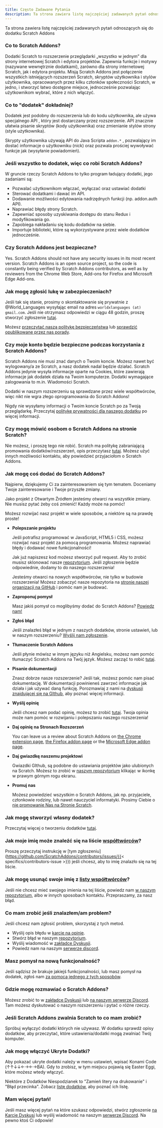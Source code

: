 ```yaml
---
title: Często Zadawane Pytania
description: Ta strona zawiera listę najczęściej zadawanych pytań odnoszących się do dodatku Scratch Addons
---
```


Ta strona zawiera listę najczęściej zadawanych pytań odnoszących się do dodatku Scratch Addons

### Co to Scratch Addons?

Dodatki Scratch to rozszerzenie przeglądarki „wszystko w jednym” dla strony internetowej Scratch i edytora projektów. Zapewnia funkcje i motywy (nazywane wewnętrznie dodatkami), zarówno dla strony internetowej Scratch, jak i edytora projektu. Misją Scratch Addons jest połączenie wszystkich istniejących rozszerzeń Scratch, skryptów użytkownika i stylów użytkownika, opracowanych przez kilku członków społeczności Scratch, w jedno, i stworzyć łatwo dostępne miejsce, jednocześnie pozwalając użytkownikom wybrać, które z nich włączyć. 

### Co to "dodatek" dokładniej?

Dodatek jest podobny do rozszerzenia lub do kodu użytkownika, ale używa specjalnego API , który jest dostarczany przez rozszerzenie. API znacznie ułatwia pisanie skryptów (kody użytkownika) oraz zmienianie stylów strony (style użytkownika).

Skrypty użytkownika używają API do Java Scripta `addon.*` , pozwalający im dostać informacje o użytkowniku (nick) oraz pozwala prościej wywoływać funkcje jak (wysyłanie powiadomień).

### Jeśli wszystko to dodatek, więc co robi Scratch Addons?

W gruncie rzeczy Scratch Addons to tylko program ładujący dodatki, jego zadaniami są:

- Pozwalać użytkownikom włączać, wyłączać oraz ustawiać dodatki
- Sterować dodatkami i dawać im API.
- Dodawanie możliwości edytowania nadrzędnych funkcji (np. addon.auth API).
- Naprawiać błędy strony Scratch.
- Zapewniać sposoby uzyskiwania dostępu do stanu Redux i modyfikowania go. 
- Zapobiega nakładaniu się kodu dodatków na siebie.
- Importuje biblioteki, które są wykorzystywane przez wiele dodatków jednocześnie.

### Czy Scratch Addons jest bezpieczne?

Yes. Scratch Addons should not have any security issues in its most recent version. Scratch Addons is an open source project, so the code is constantly being verified by Scratch Addons contributors, as well as by reviewers from the Chrome Web Store, Add-ons for Firefox and Microsoft Edge Add-ons.

### Jak mogę zgłosić lukę w zabezpieczeniach? 

Jeśli tak się stanie, prosimy o skontaktowanie się prywatnie z @World_Languages wysyłając email na adres `worldxlanguages (at) gmail.com`. Jeśli nie otrzymasz odpowiedzi w ciągu 48 godzin, proszę stworzyć zgłoszenie [tutaj](https://github.com/ScratchAddons/ScratchAddons/issues/).

Możesz [przeczytać naszą politykę bezpieczeństwa](https://github.com/ScratchAddons/ScratchAddons/security/policy) lub [sprawdzić opublikowane przez nas porady](https://github.com/ScratchAddons/ScratchAddons/security/advisories?state=published). 

### Czy moje konto będzie bezpieczne podczas korzystania z Scratch Addons? 

Scratch Addons nie musi znać danych o Twoim koncie. Możesz nawet być wylogowany/a ze Scratch, a nasz dodatek nadal będzie działać. Scratch Addons jedynie wysyła informacje oparte na Cookies, które zawierają informacje jak dodatek działa na Twoim komputerze. Dodatki wymagające zalogowania to m.in. Wiadomości Scratch.

Dodatki w naszym rozszerzeniu są sprawdzane przez wiele współtwórców, więc nikt nie wgra złego oprogramowania do Scratch Addons!

Nigdy nie wysyłamy informacji o Twoim koncie Scratch po za Twoją przeglądarkę. Przeczytaj [politykę prywatności dla naszego dodatku](/docs/privacy/policies/extension) po więcej informacji.

### Czy mogę mówić osobom o Scratch Addons na stronie Scratch?

Nie możesz, i proszę tego nie robić. Scratch ma politykę zabraniającą promowania dodatków/rozszerzeń, opis przeczytasz [tutaj](https://scratch.mit.edu/discuss/post/2907564/). Możesz użyć innych możliwości kontaktu, aby powiedzieć przyjaciołom o Scratch Addons.

### Jak mogę coś dodać do Scratch Addons?

Najpierw, dziękujemy Ci za zainteresowaniem się tym tematem. Doceniamy Twoje zainteresowanie i Twoje przyszłe zmiany.

Jako projekt z Otwartym Źródłem jesteśmy otwarci na wszystkie zmiany. Nie musisz pytać żeby coś zmienić! Każdy może na pomóc!

Możesz rozwijać nasz projekt w wiele sposobów, a niektóre są na prawdę proste!

- **Polepszanie projektu**

  Jeśli potrafisz programować w JavaScript, HTML5 i CSS, możesz rozwijać nasz projekt za pomocą programowania. Możesz naprawiać błędy i dodawać nowe funkcjonalności!

  Jak już napiszesz kod możesz stworzyć pull request. Aby to zrobić musisz sklonować nasze [repozytorium](https://github.com/ScratchAddons/ScratchAddons/). Jeśli zgłoszenie będzie odpowiednie, dodamy to do naszego rozszerzenia!

  Jesteśmy otwarci na nowych współtwórców, nie tylko w budowie rozszerzenia! Możesz zobaczyć nasze repozytoria na  [stronie naszej organizacji na GitHub](https://github.com/ScratchAddons) i pomóc nam je budować.

- **Zaproponuj pomysł**

  Masz jakiś pomysł co moglibyśmy dodać do Scratch Addons? [Powiedz nam!](#i-think-you-missed-a-feature-what-can-i-do)

- **Zgłoś błąd**

  Jeśli znalazłeś błąd w jednym z naszych dodatków, stronie ustawień, lub w naszym rozszerzeniu? [Wyślij nam zgłoszenie](#what-can-i-do-if-i-find-a-problem).

- **Tłumaczenie Scratch Addons**

  Jeśli płynie mówisz w innym języku niż Angielsku, możesz nam pomóc tłumaczyć Scratch Addons na Twój język. Możesz zacząć to robić  [tutaj](/docs/localization/joining-the-localization-team).

- **Pisanie dokumentacji**

  Znasz dobrze nasze rozszerzenie? Jeśli tak, możesz pomóc nam pisać dokumentację. W dokumentacji powinieneś zawrzeć informacje jak działa i jak używać daną funkcję. Porozmawiaj z nami na [dyskusji znajdującej się na GIthub](https://github.com/ScratchAddons/ScratchAddons/discussions), aby poznać więcej informacji.

- **Wyślij opinię**

  Jeśli chcesz nam podać opinię, możesz to zrobić [tutaj](https://scratchaddons.com/feedback). Twoja opinia może nam pomóc w rozwijaniu i polepszaniu naszego rozszerzenia!

- **Daj opinię na Stronach Rozszerzeń**

  You can leave us a review about Scratch Addons on [the Chrome extension page](https://chrome.google.com/webstore/detail/fbeffbjdlemaoicjdapfpikkikjoneco), [the Firefox addon page](https://addons.mozilla.org/firefox/addon/scratch-messaging-extension/) or the [Microsoft Edge addon page](https://microsoftedge.microsoft.com/addons/detail/scratch-addons/iliepgjnemckemgnledoipfiilhajdjj).

- **Daj gwiazdkę naszemu projektowi**

  Gwiazdki GIthub, są podobne do ustawiania projektów jako ulubionych na Scratch. Możesz to zrobić w [naszym repozytorium](https://github.com/ScratchAddons/ScratchAddons) klikając w ikonkę w prawym górnym rogu ekranu.

- **Promuj nas**

  Możesz powiedzieć wszystkim o Scratch Addons, jak np. przyjaciele, członkowie rodziny, lub nawet nauczyciel informatyki. Prosimy Ciebie o [nie promowanie Nas na Stronie Scratch](#can-i-tell-people-about-scratch-addons-on-scratch).

### Jak mogę stworzyć własny dodatek?

Przeczytaj więcej o tworzeniu dodatków [tutaj](/docs/develop/getting-started).

### Jak moje imię może znaleźć się na liście [współtwórców](/contributors)?

Proszę przeczytaj instrukcję w [tym zgłoszeniu](https://github.com/ScratchAddons/contributors/issues/{{< specifics/contributors-issue >}}) jeśli chcesz, aby to imię znalazło się na tej liście.

### Jak mogę usunąć swoje imię z [listy współtwórców](/contributors)?

Jeśli nie chcesz mieć swojego imienia na tej liście, powiedz nam  [w naszym repozytorium](https://github.com/ScratchAddons/contributors/issues/), albo w innych sposobach kontaktu. Przepraszamy, za nasz błąd.

### Co mam zrobić jeśli znalazłem/am problem?

Jeśli chcesz nam zgłosić problem, skorzystaj z tych metod.

- Wyślij opis błędu w [karcie na opinie](https://scratchaddons.com/feedback).
- Stwórz błąd w naszym [repozytorium](https://github.com/ScratchAddons/ScratchAddons/issues).
- Wyślij wiadomość w [zakładce Dyskusji](https://github.com/ScratchAddons/ScratchAddons/discussions).
- Powiedz nam na naszym [serwerze discord](https://discord.gg/R5NBqwMjNc).

### Masz pomysł na nową funkcjonalność?

Jeśli sądzisz że brakuje jakiejś funkcjonalności, lub masz pomysł na dodatek, zgłoś nam [za pomocą jednego z tych sposobów](#what-can-i-do-if-i-find-a-problem).

### Gdzie mogę rozmawiać o Scratch Addons?

Możesz zrobić to w [zakładce Dyskusji](https://github.com/ScratchAddons/ScratchAddons/discussions) lub [na naszym serwerze Discord](https://discord.gg/R5NBqwMjNc). Tam możesz dyskutować o naszym rozszerzeniu i pytać o różne rzeczy.

### Jeśli Scratch Addons zwalnia Scratch to co mam zrobić?

Spróbuj wyłączyć dodatki których nie używasz. W dodatku sprawdź opisy dodatków, aby przeczytać, które ustawienia/dodatki mogą zwalniać Twój komputer.

### Jak mogę włączyć Ukryte Dodatki?

Aby pokazać ukryte dodatki należy w menu ustawień, wpisać Konami Code  (↑↑↓↓←→←→BA). Gdy to zrobisz, w tym miejscu pojawią się Easter Eggi, które możesz wtedy włączyć.

Niektóre z Dodatków Niespodzianek to "Zamień litery na drukowanie" i "Błąd przecinka". Zobacz [listę dodatków](/addons), aby poznać ich listę.

### Mam więcej pytań!

Jeśli masz więcej pytań na które szukasz odpowiedzi, stwórz zgłoszenie [na Karcie Dyskusj](https://github.com/ScratchAddons/ScratchAddons/discussions)  lub wyślij wiadomość na naszym [serwerze Discord](https://discord.gg/R5NBqwMjNc). Na pewno ktoś Ci odpowie!
